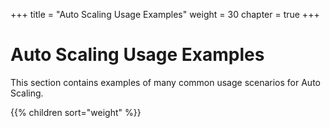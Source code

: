 +++
title = "Auto Scaling Usage Examples"
weight = 30
chapter = true
+++


# Auto Scaling Usage Examples
This section contains examples of many common usage scenarios for Auto Scaling.

{{% children sort="weight" %}}

